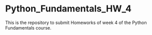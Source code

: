 # Python_Fundamentals_HW_4
This is the repository to submit Homeworks of week 4 of the Python Fundamentals course.
